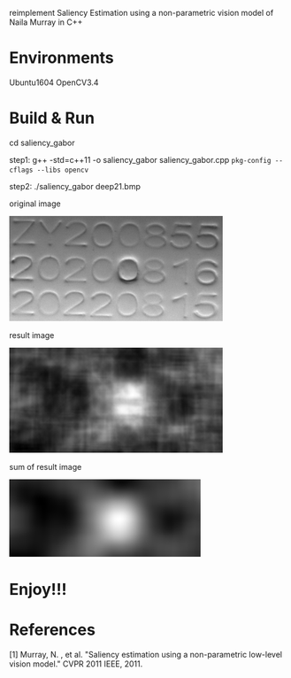 

reimplement Saliency Estimation using a non-parametric vision model of Naila Murray in C++

Environments
============

Ubuntu1604  OpenCV3.4

Build & Run
===========

cd saliency_gabor

step1:  g++ -std=c++11 -o saliency_gabor saliency_gabor.cpp `pkg-config --cflags --libs opencv`

step2: ./saliency_gabor  deep21.bmp
 
original image

![image](https://github.com/NanKeRen2020/saliency_gabor/blob/main/saliency_gabor/deep21.bmp)

result image

![image](https://github.com/NanKeRen2020/saliency_gabor/blob/main/saliency_gabor/result.png)

sum of result image

![image](https://github.com/NanKeRen2020/saliency_gabor/blob/main/saliency_gabor/result_sum.png)


Enjoy!!!
========

References
==========
[1] Murray, N. , et al. "Saliency estimation using a non-parametric low-level vision model." CVPR 2011 IEEE, 2011.
